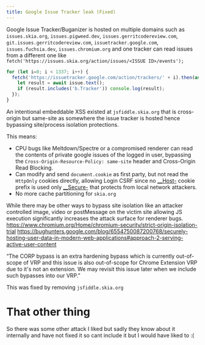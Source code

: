 ```yaml
---
title: Google Issue Tracker leak (Fixed)
---
```


Google Issue Tracker/Buganizer is hosted on multiple domains such as `issues.skia.org`, `issues.pigweed.dev`, `issues.gerritcodereview.com`, `git.issues.gerritcodereview.com`,  `issuetracker.google.com`, `issues.fuchsia.dev`, `issues.chromium.org` and one tracker can read issues from a different one like `fetch('https://issues.skia.org/action/issues/<ISSUE ID>/events');`

```js
for (let i=0; i < 1337; i++) {
  fetch('https://issuetracker.google.com/action/trackers/' + i).then(async issue => {
    let result = await issue.text();
    if (result.includes('b.Tracker')) console.log(result);
  });
}
```

An intentional embeddable XSS existed at `jsfiddle.skia.org` that is cross-origin but same-site as somewhere the issue tracker is hosted hence bypassing site/process isolation protections.

This means:
- CPU bugs like Meltdown/Spectre or a compromised renderer can read the contents of private google issues of the logged in user, bypassing the `Cross-Origin-Resource-Policy: same-site` header and Cross-Origin Read Blocking.
- Can modify and send `document.cookie` as first party, but not read the `HttpOnly` cookies directly, allowing Login CSRF since no  [__Host-](https://developer.mozilla.org/en-US/docs/Web/HTTP/Cookies#__host-) cookie prefix is used only [__Secure-](https://developer.mozilla.org/en-US/docs/Web/HTTP/Cookies#__secure-) that protects from local network attackers.
- No more cache partitioning for `skia.org`

While there may be other ways to bypass site isolation like an attacker controlled image, video or postMessage on the victim site allowing JS execution significantly increases the attack surface for renderer bugs. <https://www.chromium.org/Home/chromium-security/strict-origin-isolation-trial>
<https://bughunters.google.com/blog/6554750087200768/securely-hosting-user-data-in-modern-web-applications#approach-2-serving-active-user-content>

“The CORP bypass is an extra hardening bypass which is currently out-of-scope of VRP and this issue is also out-of-scope for Chrome Extension VRP due to it's not an extension. We may revisit this issue later when we include such bypasses into our VRP.”

This was fixed by removing `jsfiddle.skia.org`

# That other thing
So there was some other attack I liked but sadly they know about it internally and have not fixed it so cant include it but I would have liked to :(
